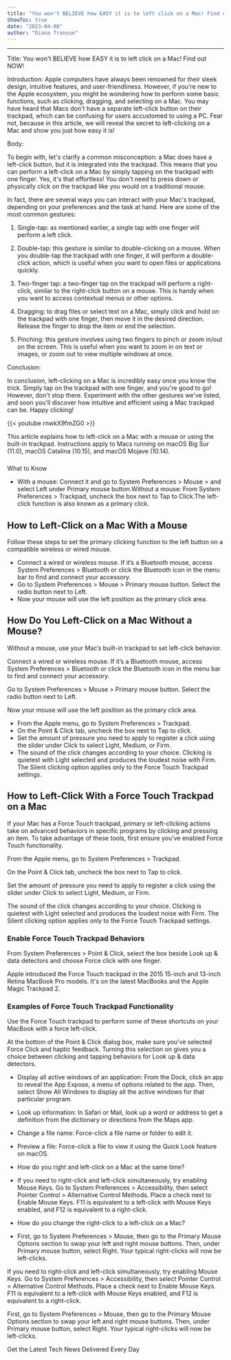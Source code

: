 ```yaml
---
title: "You won't BELIEVE how EASY it is to left click on a Mac! Find out NOW!"
ShowToc: true 
date: "2023-04-08"
author: "Diana Transue"
---
```

*****
Title: You won't BELIEVE how EASY it is to left click on a Mac! Find out NOW!

Introduction: Apple computers have always been renowned for their sleek design, intuitive features, and user-friendliness. However, if you're new to the Apple ecosystem, you might be wondering how to perform some basic functions, such as clicking, dragging, and selecting on a Mac. You may have heard that Macs don't have a separate left-click button on their trackpad, which can be confusing for users accustomed to using a PC. Fear not, because in this article, we will reveal the secret to left-clicking on a Mac and show you just how easy it is!

Body:

To begin with, let's clarify a common misconception: a Mac does have a left-click button, but it is integrated into the trackpad. This means that you can perform a left-click on a Mac by simply tapping on the trackpad with one finger. Yes, it's that effortless! You don't need to press down or physically click on the trackpad like you would on a traditional mouse.

In fact, there are several ways you can interact with your Mac's trackpad, depending on your preferences and the task at hand. Here are some of the most common gestures:

1. Single-tap: as mentioned earlier, a single tap with one finger will perform a left click.

2. Double-tap: this gesture is similar to double-clicking on a mouse. When you double-tap the trackpad with one finger, it will perform a double-click action, which is useful when you want to open files or applications quickly.

3. Two-finger tap: a two-finger tap on the trackpad will perform a right-click, similar to the right-click button on a mouse. This is handy when you want to access contextual menus or other options.

4. Dragging: to drag files or select text on a Mac, simply click and hold on the trackpad with one finger, then move it in the desired direction. Release the finger to drop the item or end the selection.

5. Pinching: this gesture involves using two fingers to pinch or zoom in/out on the screen. This is useful when you want to zoom in on text or images, or zoom out to view multiple windows at once.

Conclusion:

In conclusion, left-clicking on a Mac is incredibly easy once you know the trick. Simply tap on the trackpad with one finger, and you're good to go! However, don't stop there. Experiment with the other gestures we've listed, and soon you'll discover how intuitive and efficient using a Mac trackpad can be. Happy clicking!

{{< youtube rnwkX9fmZG0 >}} 




This article explains how to left-click on a Mac with a mouse or using the built-in trackpad. Instructions apply to Macs running on macOS Big Sur (11.0), macOS Catalina (10.15), and macOS Mojave (10.14).

 
### 
What to Know
 
- With a mouse: Connect it and go to System Preferences > Mouse > and select Left under Primary mouse button.Without a mouse: From System Preferences > Trackpad, uncheck the box next to Tap to Click.The left-click function is also known as a primary click.

 
##   How to Left-Click on a Mac With a Mouse  
 

Follow these steps to set the primary clicking function to the left button on a compatible wireless or wired mouse.

 
- Connect a wired or wireless mouse. If it’s a Bluetooth mouse, access System Preferences > Bluetooth or click the Bluetooth icon in the menu bar to find and connect your accessory.
 - Go to System Preferences > Mouse > Primary mouse button. Select the radio button next to Left.
 - Now your mouse will use the left position as the primary click area.

 
##   How Do You Left-Click on a Mac Without a Mouse?  
 

Without a mouse, use your Mac’s built-in trackpad to set left-click behavior.

 

Connect a wired or wireless mouse. If it’s a Bluetooth mouse, access System Preferences > Bluetooth or click the Bluetooth icon in the menu bar to find and connect your accessory.

 

Go to System Preferences > Mouse > Primary mouse button. Select the radio button next to Left.

 

Now your mouse will use the left position as the primary click area.

 
- From the Apple menu, go to System Preferences > Trackpad.
 - On the Point & Click tab, uncheck the box next to Tap to click.
 - Set the amount of pressure you need to apply to register a click using the slider under Click to select Light, Medium, or Firm.
 - The sound of the click changes according to your choice. Clicking is quietest with Light selected and produces the loudest noise with Firm. The Silent clicking option applies only to the Force Touch Trackpad settings.

 
##   How to Left-Click With a Force Touch Trackpad on a Mac  
 

If your Mac has a Force Touch trackpad, primary or left-clicking actions take on advanced behaviors in specific programs by clicking and pressing an item. To take advantage of these tools, first ensure you’ve enabled Force Touch functionality. 

 

From the Apple menu, go to System Preferences > Trackpad.

 

On the Point & Click tab, uncheck the box next to Tap to click.

 

Set the amount of pressure you need to apply to register a click using the slider under Click to select Light, Medium, or Firm.

 
The sound of the click changes according to your choice. Clicking is quietest with Light selected and produces the loudest noise with Firm. The Silent clicking option applies only to the Force Touch Trackpad settings.
 
###   Enable Force Touch Trackpad Behaviors  
 

From System Preferences > Point & Click, select the box beside Look up & data detectors and choose Force click with one finger.

 
Apple introduced the Force Touch trackpad in the 2015 15-inch and 13-inch Retina MacBook Pro models. It's on the latest MacBooks and the Apple Magic Trackpad 2.
 
###   Examples of Force Touch Trackpad Functionality  
 

Use the Force Touch trackpad to perform some of these shortcuts on your MacBook with a force left-click.

 
At the bottom of the Point & Click dialog box, make sure you’ve selected Force Click and haptic feedback. Turning this selection on gives you a choice between clicking and tapping behaviors for Look up & data detectors.
 
- Display all active windows of an application: From the Dock, click an app to reveal the App Expose, a menu of options related to the app. Then, select Show All Windows to display all the active windows for that particular program.
 - Look up information: In Safari or Mail, look up a word or address to get a definition from the dictionary or directions from the Maps app.
 - Change a file name: Force-click a file name or folder to edit it.
 - Preview a file: Force-click a file to view it using the Quick Look feature on macOS.

 
- How do you right and left-click on a Mac at the same time?
 - If you need to right-click and left-click simultaneously, try enabling Mouse Keys. Go to System Preferences > Accessibility, then select Pointer Control > Alternative Control Methods. Place a check next to Enable Mouse Keys. F11 is equivalent to a left-click with Mouse Keys enabled, and F12 is equivalent to a right-click.
 - How do you change the right-click to a left-click on a Mac?
 - First, go to System Preferences > Mouse, then go to the Primary Mouse Options section to swap your left and right mouse buttons. Then, under Primary mouse button, select Right. Your typical right-clicks will now be left-clicks.

 
If you need to right-click and left-click simultaneously, try enabling Mouse Keys. Go to System Preferences > Accessibility, then select Pointer Control > Alternative Control Methods. Place a check next to Enable Mouse Keys. F11 is equivalent to a left-click with Mouse Keys enabled, and F12 is equivalent to a right-click.
 
First, go to System Preferences > Mouse, then go to the Primary Mouse Options section to swap your left and right mouse buttons. Then, under Primary mouse button, select Right. Your typical right-clicks will now be left-clicks.
 

Get the Latest Tech News Delivered Every Day




